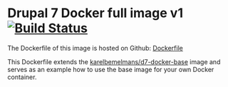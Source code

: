 # Drupal 7 Docker full image v1 [![Build Status](https://travis-ci.org/karelbemelmans/d7-docker-v1.svg?branch=master)](https://travis-ci.org/karelbemelmans/d7-docker-v1)

The Dockerfile of this image is hosted on Github: [Dockerfile](https://github.com/karelbemelmans/d7-docker-b1/blob/master/Dockerfile)

This Dockerfile extends the [karelbemelmans/d7-docker-base](https://github.com/karelbemelmans/d7-docker-base) image and serves as an example how to use the base image for your own Docker container.


